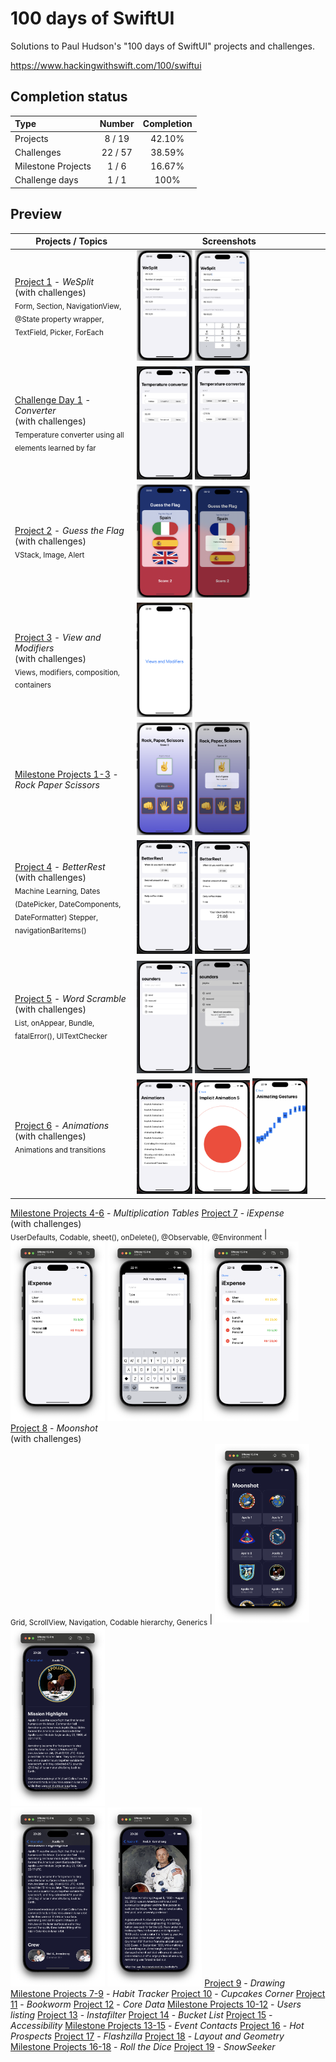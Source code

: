 # 100 days of SwiftUI

Solutions to Paul Hudson's "100 days of SwiftUI" projects and challenges.

https://www.hackingwithswift.com/100/swiftui

## Completion status

Type               | Number  | Completion
:---               |  :---:  |   :---:
Projects           | 8 / 19 | 42.10%
Challenges         | 22 / 57 | 38.59%
Milestone Projects |  1 / 6  | 16.67%
Challenge days     |  1 / 1  | 100%

## Preview

Projects / Topics                                                                                                                                                            | Screenshots
---                                                                                                                                                                          |---
[Project 1](Project1-WeSplit) - *WeSplit* <br/>(with challenges)                                         <br/><sub> Form, Section, NavigationView, @State property wrapper, TextField, Picker, ForEach </sub> | <img src="https://github.com/deboralagemb/100-days-of-SwiftUI/blob/main/Project1-WeSplit/Screenshots/screen01.png" width="30%" height="30%"/>  <img src="https://github.com/deboralagemb/100-days-of-SwiftUI/blob/main/Project1-WeSplit/Screenshots/screen02.png" width="30%" height="30%"/> 
[Challenge Day 1](Challenge) - *Converter* <br/>(with challenges)                                         <br/><sub> Temperature converter using all elements learned by far </sub> | <img src="https://github.com/deboralagemb/100-days-of-SwiftUI/blob/main/Challenge/Screenshots/screen01.png" width="30%" height="30%"/>  <img src="https://github.com/deboralagemb/100-days-of-SwiftUI/blob/main/Challenge/Screenshots/screen02.png" width="30%" height="30%"/> 
[Project 2](Project2-GuessTheFlag) - *Guess the Flag* <br/>(with challenges)                                         <br/><sub> VStack, Image, Alert  </sub> | <img src="https://github.com/deboralagemb/100-days-of-SwiftUI/blob/main/Project2-GuessTheFlag/Screenshots/screen01.png" width="30%" height="30%"/>  <img src="https://github.com/deboralagemb/100-days-of-SwiftUI/blob/main/Project2-GuessTheFlag/Screenshots/screen02.png" width="30%" height="30%"/> 
[Project 3](Project3-ViewsAndModifiers) - *View and Modifiers* <br/>(with challenges)                                         <br/><sub> Views, modifiers, composition, containers  </sub> | <img src="https://github.com/deboralagemb/100-days-of-SwiftUI/blob/main/Project3-ViewsAndModifiers/Screenshots/screen01.png" width="30%" height="30%"/> 
[Milestone Projects 1-3](Milestone-Projects1-3) - *Rock Paper Scissors*  | <img src="https://github.com/deboralagemb/100-days-of-SwiftUI/blob/main/Milestone-Projects1-3/Screenshots/screen01.png" width="30%" height="30%"/>  <img src="https://github.com/deboralagemb/100-days-of-SwiftUI/blob/main/Milestone-Projects1-3/Screenshots/screen02.png" width="30%" height="30%"/> 
[Project 4](Project4-BetterRest) - *BetterRest*  <br/>(with challenges)                                         <br/><sub> Machine Learning, Dates (DatePicker, DateComponents, DateFormatter) Stepper, navigationBarItems() </sub> | <img src="https://github.com/deboralagemb/100-days-of-SwiftUI/blob/main/Project4-BetterRest/Screenshots/screen01.png" width="30%" height="30%"/>  <img src="https://github.com/deboralagemb/100-days-of-SwiftUI/blob/main/Project4-BetterRest/Screenshots/screen02.png" width="30%" height="30%"/> 
[Project 5](Project5-WordScramble) - *Word Scramble*  <br/>(with challenges)                                         <br/><sub> List, onAppear, Bundle, fatalError(), UITextChecker </sub> | <img src="https://github.com/deboralagemb/100-days-of-SwiftUI/blob/main/Project5-WordScramble/Screenshots/screen01.png" width="30%" height="30%"/>  <img src="https://github.com/deboralagemb/100-days-of-SwiftUI/blob/main/Project5-WordScramble/Screenshots/screen02.png" width="30%" height="30%"/> 
[Project 6](08-Project6) - *Animations*   <br/>(with challenges)                                         <br/><sub> Animations and transitions </sub> | <img src="https://github.com/deboralagemb/100-days-of-SwiftUI/blob/main/Project6-Animations/Screenshots/screen01.png" width="30%" height="30%"/>  <img src="https://github.com/deboralagemb/100-days-of-SwiftUI/blob/main/Project6-Animations/Screenshots/screen02.png" width="30%" height="30%"/>  <img src="https://github.com/deboralagemb/100-days-of-SwiftUI/blob/main/Project6-Animations/Screenshots/screen03.png" width="30%" height="30%"/> 
[Milestone Projects 4-6](09-Milestone-Projects4-6) - *Multiplication Tables* 
[Project 7](10-Project7) - *iExpense*   <br/>(with challenges)                                         <br/><sub> UserDefaults, Codable, sheet(), onDelete(), @Observable, @Environment </sub> | <img src="https://github.com/deboralagemb/100-days-of-SwiftUI/blob/main/Project7-iExpense/Screenshots/screen01.png" width="30%" height="30%"/>  <img src="https://github.com/deboralagemb/100-days-of-SwiftUI/blob/main/Project7-iExpense/Screenshots/screen02.png" width="30%" height="30%"/>  <img src="https://github.com/deboralagemb/100-days-of-SwiftUI/blob/main/Project7-iExpense/Screenshots/screen03.png" width="30%" height="30%"/> 
[Project 8](11-Project8) - *Moonshot*   <br/>(with challenges)                                         <br/><sub> Grid, ScrollView, Navigation, Codable hierarchy, Generics </sub> | <img src="https://github.com/deboralagemb/100-days-of-SwiftUI/blob/main/Project8-Moonshot/Screenshots/screen01.png" width="30%" height="30%"/>  <img src="https://github.com/deboralagemb/100-days-of-SwiftUI/blob/main/Project8-Moonshot/Screenshots/screen02.png" width="30%" height="30%"/> <br/> <img src="https://github.com/deboralagemb/100-days-of-SwiftUI/blob/main/Project8-Moonshot/Screenshots/screen03.png" width="30%" height="30%"/> <img src="https://github.com/deboralagemb/100-days-of-SwiftUI/blob/main/Project8-Moonshot/Screenshots/screen04.png" width="30%" height="30%"/>
[Project 9](12-Project9) - *Drawing* 
[Milestone Projects 7-9](13-Milestone-Projects7-9) - *Habit Tracker* 
[Project 10](14-Project10) - *Cupcakes Corner*
[Project 11](15-Project11) - *Bookworm* 
[Project 12](16-Project12) - *Core Data*
[Milestone Projects 10-12](17-Milestone-Projects10-12) - *Users listing* 
[Project 13](18-Project13) - *Instafilter*
[Project 14](19-Project14) - *Bucket List* 
[Project 15](20-Project15) - *Accessibility* 
[Milestone Projects 13-15](21-Milestone-Projects13-15) - *Event Contacts*
[Project 16](22-Project16) - *Hot Prospects*
[Project 17](23-Project17) - *Flashzilla* 
[Project 18](24-Project18) - *Layout and Geometry*
[Milestone Projects 16-18](25-Milestone-Projects16-18) - *Roll the Dice*
[Project 19](26-Project19) - *SnowSeeker*
